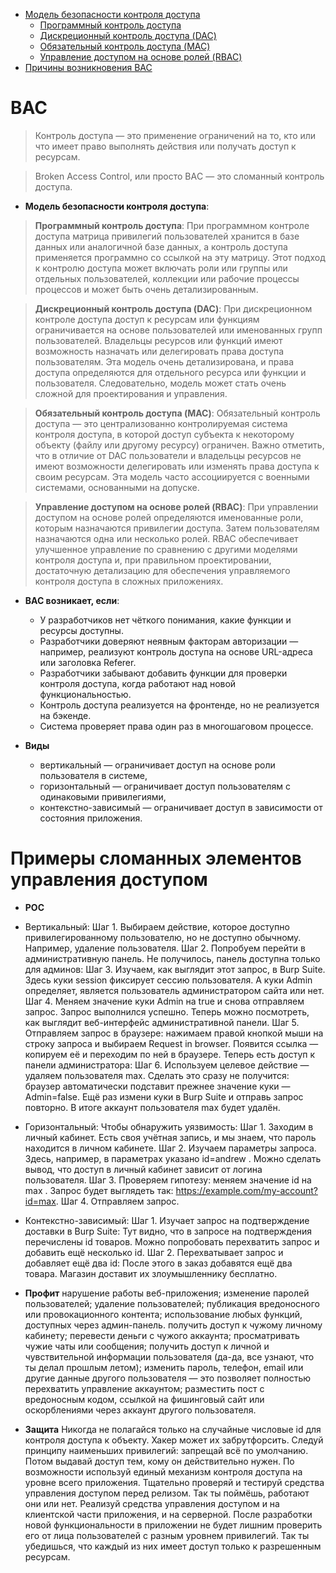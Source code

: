 * [Модель безопасности контроля доступа](#Модель-безопасности-контроля-доступа)
  * [Программный контроль доступа](#Программный-контроль-доступа)
  * [Дискреционный контроль доступа (DAC)](#Дискреционный-контроль-доступа-(DAC))
  * [Обязательный контроль доступа (MAC)](#Обязательный-контроль-доступа-(MAC))
  * [Управление доступом на основе ролей (RBAC)](#Управление-доступом-на-основе-ролей-(RBAC))
* [Причины возникновения BAC](#BAC-возникает,-если)

# **BAC**

> Контроль доступа — это применение ограничений на то, кто или что имеет право выполнять действия или получать доступ к ресурсам.

> Broken Access Control, или просто BAС — это сломанный контроль доступа.

* **Модель безопасности контроля доступа**:

> **Программный контроль доступа**:
> При программном контроле доступа матрица привилегий пользователей хранится в базе данных или аналогичной базе данных, а контроль доступа применяется программно со ссылкой на эту матрицу. Этот подход к контролю доступа может включать роли или группы или отдельных пользователей, коллекции или рабочие процессы процессов и может быть очень детализированным.

> **Дискреционный контроль доступа (DAC)**: 
> При дискреционном контроле доступа доступ к ресурсам или функциям ограничивается на основе пользователей или именованных групп пользователей. Владельцы ресурсов или функций имеют возможность назначать или делегировать права доступа пользователям. Эта модель очень детализирована, и права доступа определяются для отдельного ресурса или функции и пользователя. Следовательно, модель может стать очень сложной для проектирования и управления.

> **Обязательный контроль доступа (MAC)**: 
> Обязательный контроль доступа — это централизованно контролируемая система контроля доступа, в которой доступ субъекта к некоторому объекту (файлу или другому ресурсу) ограничен. Важно отметить, что в отличие от DAC пользователи и владельцы ресурсов не имеют возможности делегировать или изменять права доступа к своим ресурсам. Эта модель часто ассоциируется с военными системами, основанными на допуске.

> **Управление доступом на основе ролей (RBAC)**: 
> При управлении доступом на основе ролей определяются именованные роли, которым назначаются привилегии доступа. Затем пользователям назначаются одна или несколько ролей. RBAC обеспечивает улучшенное управление по сравнению с другими моделями контроля доступа и, при правильном проектировании, достаточную детализацию для обеспечения управляемого контроля доступа в сложных приложениях.

* **BAC возникает, если**:
  * У разработчиков нет чёткого понимания, какие функции и ресурсы доступны.
  * Разработчики доверяют неявным факторам авторизации — например, реализуют контроль доступа на основе URL-адреса или заголовка Referer.
  * Разработчики забывают добавить функции для проверки контроля доступа, когда работают над новой функциональностью.
  * Контроль доступа реализуется на фронтенде, но не реализуется на бэкенде.
  * Система проверяет права один раз в многошаговом процессе.
    
* **Виды**
   * вертикальный — ограничивает доступ на основе роли пользователя в системе,
   * горизонтальный — ограничивает доступ пользователям с одинаковыми привилегиями,
   * контекстно-зависимый — ограничивает доступ в зависимости от состояния приложения.

# Примеры сломанных элементов управления доступом







* **POC**
*	Вертикальный: 
Шаг 1. Выбираем действие, которое доступно привилегированному пользователю, но не доступно обычному. Например, удаление пользователя.
Шаг 2. Попробуем перейти в административную панель. Не получилось, панель доступна только для админов:
Шаг 3. Изучаем, как выглядит этот запрос, в Burp Suite.
Здесь куки session фиксирует сессию пользователя. А куки Admin определяет, является пользователь администратором сайта или нет.
Шаг 4. Меняем значение куки Admin на true и снова отправляем запрос.
Запрос выполнился успешно. Теперь можно посмотреть, как выглядит веб-интерфейс административной панели.
Шаг 5. Отправляем запрос в браузере: нажимаем правой кнопкой мыши на строку запроса и выбираем Request in browser.
Появится ссылка — копируем её и переходим по ней в браузере. Теперь есть доступ к панели администратора:
Шаг 6. Используем целевое действие — удаляем пользователя max.
Сделать это сразу не получится: браузер автоматически подставит прежнее значение куки — Admin=false. Ещё раз измени куки в Burp Suite и отправь запрос повторно.
В итоге аккаунт пользователя max будет удалён.
*	Горизонтальный:
Чтобы обнаружить уязвимость:
Шаг 1. Заходим в личный кабинет. Есть своя учётная запись, и мы знаем, что пароль находится в личном кабинете.
Шаг 2. Изучаем параметры запроса. Здесь, например, в параметрах указано id=andrew . Можно сделать вывод, что доступ в личный кабинет зависит от логина пользователя.
Шаг 3. Проверяем гипотезу: меняем значение id на max . Запрос будет выглядеть так: https://example.com/my-account?id=max.
Шаг 4. Отправляем запрос.
*	Контекстно-зависимый:
Шаг 1. Изучает запрос на подтверждение доставки в Burp Suite:
Тут видно, что в запросе на подтверждения перечислены id товаров. Можно попробовать перехватить запрос и добавить ещё несколько id.
Шаг 2. Перехватывает запрос и добавляет ещё два id:
После этого в заказ добавятся ещё два товара. Магазин доставит их злоумышленнику бесплатно.

* **Профит**
    нарушение работы веб-приложения;
    изменение паролей пользователей;
    удаление пользователей;
    публикация вредоносного или провокационного контента;
    использование любых функций, доступных через админ-панель.
    получить доступ к чужому личному кабинету;
    перевести деньги с чужого аккаунта;
    просматривать чужие чаты или сообщения;
    получить доступ к личной и чувствительной информации пользователя (да-да, все узнают, что ты делал прошлым летом);
    изменить пароль, телефон, email или другие данные другого пользователя — это позволяет полностью перехватить управление аккаунтом;
    разместить пост с вредоносным кодом, ссылкой на фишинговый сайт или оскорблениями через аккаунт другого пользователя.

* **Защита**
    Никогда не полагайся только на случайные числовые id для контроля доступа к объекту. Хакер может их забрутфорсить.
    Следуй принципу наименьших привилегий: запрещай всё по умолчанию. Потом выдавай доступ тем, кому он действительно нужен.
    По возможности используй единый механизм контроля доступа на уровне всего приложения.
    Тщательно проверяй и тестируй средства управления доступом перед релизом. Так ты поймёшь, работают они или нет.
    Реализуй средства управления доступом и на клиентской части приложения, и на серверной.
    После разработки новой функциональности в приложении не будет лишним проверить его от лица пользователей с разным уровнем привилегий. Так ты убедишься, что каждый из них имеет доступ только к разрешенным ресурсам.
